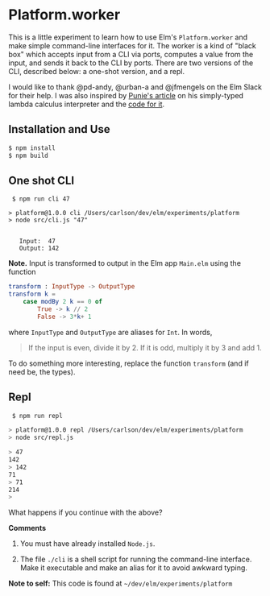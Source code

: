 # Platform.worker

This is a little experiment to learn how to use Elm's 
`Platform.worker` and make simple command-line interfaces
for it.  The worker is a kind of "black box" which accepts 
input from a CLI via ports, computes a value from the input, and sends it back to the CLI
by ports.  There are two versions of the CLI, described below: a 
one-shot version, and a repl.

I would like to thank @pd-andy, @urban-a and @jfmengels on the 
Elm Slack for their help. I was also inspired
by [Punie's article](https://discourse.elm-lang.org/t/simply-typed-lambda-calculus-in-elm/1772) on his simply-typed lambda calculus 
interpreter and the [code for it](https://github.com/Punie/elm-stlc).
 
 
## Installation and Use

```bash
$ npm install
$ npm build
```

## One shot CLI

```barsh
 $ npm run cli 47

> platform@1.0.0 cli /Users/carlson/dev/elm/experiments/platform
> node src/cli.js "47"


   Input:  47
   Output: 142
```

**Note.** Input is transformed to output in
the Elm app `Main.elm` using the function 

```elm
transform : InputType -> OutputType
transform k =
    case modBy 2 k == 0 of
        True -> k // 2
        False -> 3*k+ 1
```
where `InputType` and `OutputType` are aliases for `Int`.
In words, 

> If the input is
  even, divide it by 2.  If it is odd, multiply it
  by 3 and add 1. 

To do something more interesting, replace
the function `transform` (and if need be, the types).




## Repl

```bash
 $ npm run repl

> platform@1.0.0 repl /Users/carlson/dev/elm/experiments/platform
> node src/repl.js

> 47
142
> 142
71
> 71
214
>
```
What happens if you continue with the above?

**Comments**

1) You must have already installed `Node.js`.

2) The file `./cli` is a shell script for running the 
command-line interface.  Make it executable 
and make an alias for it to avoid awkward typing.


**Note to self:** This code is found 
at `~/dev/elm/experiments/platform`